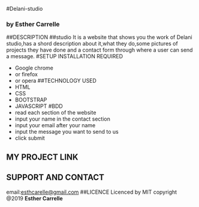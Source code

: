 #Delani-studio
### by **Esther Carrelle**
##DESCRIPTION
##studio
It is a website that shows you the work of Delani studio,has a shord description about it,what they do,some pictures of  projects they have done and a contact form through where a user can send a message.
#SETUP INSTALLATION REQUIRED
* Google chrome
* or firefox
* or opera
##TECHNOLOGY USED
* HTML
* CSS
* BOOTSTRAP
* JAVASCRIPT
#BDD
* read each section of the website
* input your name in the contact section
* input your email after your name
* input the message you want to send to us
* click submit

## MY PROJECT LINK

## SUPPORT AND CONTACT
email:esthcarelle@gmail.com
##LICENCE
Licenced by MIT copyright @2019 **Esther Carrelle**